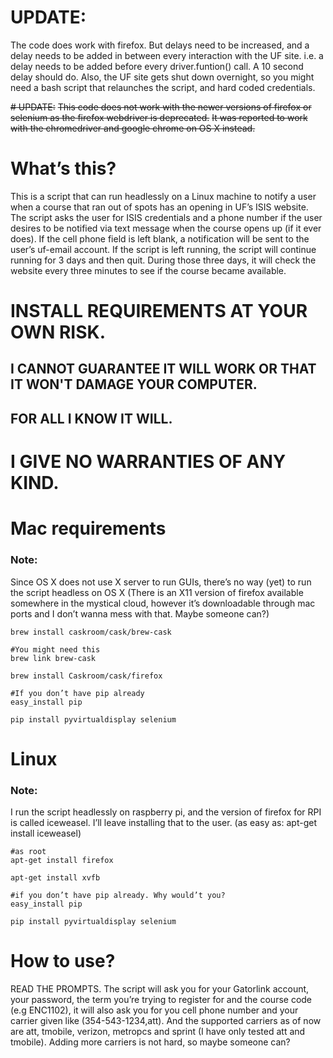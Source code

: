 # UPDATE:

The code does work with firefox. But delays need to be increased, and a delay needs to be added in between every interaction with the UF site. i.e. a delay needs to be added before every driver.funtion() call. A 10 second delay should do. Also, the UF site gets shut down overnight, so you might need a bash script that relaunches the script, and hard coded credentials.

~~# UPDATE:~~
~~This code does not work with the newer versions of firefox or selenium as the firefox webdriver is deprecated.~~
~~It was reported to work with the chromedriver and google chrome on OS X instead.~~

# What’s this?

This is a script that can run headlessly on a Linux machine to notify a user when a course that ran out of spots has an opening in UF’s ISIS website. The script asks the user for ISIS credentials and a phone number if the user desires to be notified via text message when the course opens up (if it ever does). If the cell phone field is left blank, a notification will be sent to the user’s uf-email account. If the script is left running, the script will continue running for 3 days and then quit. During those three days, it will check the website every three minutes to see if the course became available.

# INSTALL REQUIREMENTS AT YOUR OWN RISK. 
## I CANNOT GUARANTEE IT WILL WORK OR THAT IT WON'T DAMAGE YOUR COMPUTER. 
## FOR ALL I KNOW IT WILL. 
# I GIVE NO WARRANTIES OF ANY KIND.

# Mac requirements

### Note:
Since OS X does not use X server to run GUIs, there’s no way (yet) to run the script headless on OS X (There is an X11 version of firefox available somewhere in the mystical cloud, however it’s downloadable through mac ports and I don’t wanna mess with that. Maybe someone can?)



	brew install caskroom/cask/brew-cask

	#You might need this	
	brew link brew-cask

	brew install Caskroom/cask/firefox

	#If you don’t have pip already	
	easy_install pip

	pip install pyvirtualdisplay selenium




# Linux

### Note: 
I run the script headlessly on raspberry pi, and the version of firefox for RPI is called iceweasel. I’ll leave installing that to the user. (as easy as: apt-get install iceweasel) 



	
	#as root
	apt-get install firefox

	apt-get install xvfb
	
	#if you don’t have pip already. Why would’t you?
	easy_install pip

	pip install pyvirtualdisplay selenium



# How to use?

READ THE PROMPTS.
The script will ask you for your Gatorlink account, your password, the term you’re trying to register for and the course code (e.g ENC1102), it will also ask you for you cell phone number and your carrier given like (354-543-1234,att). And the supported carriers as of now are att, tmobile, verizon, metropcs and sprint (I have only tested att and tmobile). Adding more carriers is not hard, so maybe someone can?


		
